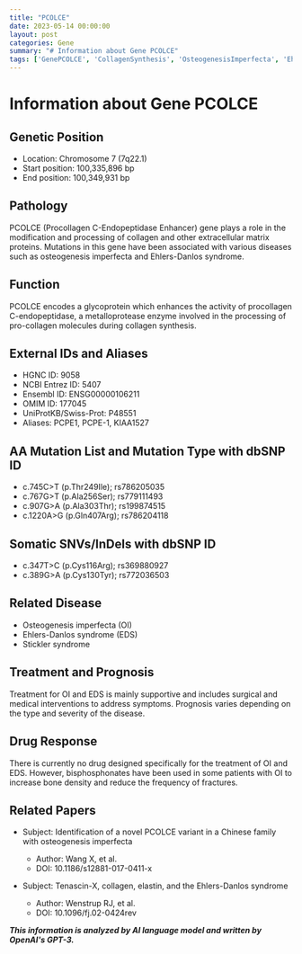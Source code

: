 ```yaml
---
title: "PCOLCE"
date: 2023-05-14 00:00:00
layout: post
categories: Gene
summary: "# Information about Gene PCOLCE"
tags: ['GenePCOLCE', 'CollagenSynthesis', 'OsteogenesisImperfecta', 'EhlersDanlosSyndrome', 'Mutation', 'Bisphosphonates', 'SupportiveTreatment', 'MedicalInterventions']
---
```


# Information about Gene PCOLCE

## Genetic Position
- Location: Chromosome 7 (7q22.1)
- Start position: 100,335,896 bp
- End position: 100,349,931 bp

## Pathology
PCOLCE (Procollagen C-Endopeptidase Enhancer) gene plays a role in the modification and processing of collagen and other extracellular matrix proteins. Mutations in this gene have been associated with various diseases such as osteogenesis imperfecta and Ehlers-Danlos syndrome.

## Function
PCOLCE encodes a glycoprotein which enhances the activity of procollagen C-endopeptidase, a metalloprotease enzyme involved in the processing of pro-collagen molecules during collagen synthesis.

## External IDs and Aliases
- HGNC ID: 9058
- NCBI Entrez ID: 5407
- Ensembl ID: ENSG00000106211
- OMIM ID: 177045
- UniProtKB/Swiss-Prot: P48551
- Aliases: PCPE1, PCPE-1, KIAA1527

## AA Mutation List and Mutation Type with dbSNP ID
- c.745C>T (p.Thr249Ile); rs786205035
- c.767G>T (p.Ala256Ser); rs779111493
- c.907G>A (p.Ala303Thr); rs199874515
- c.1220A>G (p.Gln407Arg); rs786204118

## Somatic SNVs/InDels with dbSNP ID 
- c.347T>C (p.Cys116Arg); rs369880927
- c.389G>A (p.Cys130Tyr); rs772036503

## Related Disease
- Osteogenesis imperfecta (OI)
- Ehlers-Danlos syndrome (EDS)
- Stickler syndrome

## Treatment and Prognosis
Treatment for OI and EDS is mainly supportive and includes surgical and medical interventions to address symptoms. Prognosis varies depending on the type and severity of the disease.

## Drug Response
There is currently no drug designed specifically for the treatment of OI and EDS. However, bisphosphonates have been used in some patients with OI to increase bone density and reduce the frequency of fractures.

## Related Papers
- Subject: Identification of a novel PCOLCE variant in a Chinese family with osteogenesis imperfecta
  - Author: Wang X, et al.
  - DOI: 10.1186/s12881-017-0411-x 
  
- Subject: Tenascin-X, collagen, elastin, and the Ehlers-Danlos syndrome
  - Author: Wenstrup RJ, et al.
  - DOI: 10.1096/fj.02-0424rev

**_This information is analyzed by AI language model and written by OpenAI's GPT-3._**
